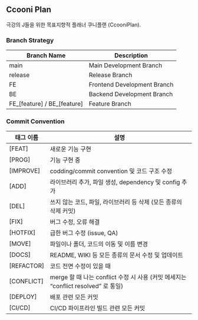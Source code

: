 ## Ccooni Plan

극강의 J들을 위한 목표지향적 플래너 쿠니플랜 (CcooniPlan).

### Branch Strategy

| Branch Name                 | Description                 |
| --------------------------- | --------------------------- |
| main                        | Main Development Branch     |
| release                     | Release Branch              |
| FE                          | Frontend Development Branch |
| BE                          | Backend Development Branch  |
| FE_[feature] / BE_[feature] | Feature Branch              |

### Commit Convention

| 태그 이름  | 설명                                                                                 |
| ---------- | ------------------------------------------------------------------------------------ |
| [FEAT]     | 새로운 기능 구현                                                                     |
| [PROG]     | 기능 구현 중                                                                         |
| [IMPROVE]  | codding/commit convention 및 코드 구조 수정                                          |
| [ADD]      | 라이브러리 추가, 파일 생성, dependency 및 config 추가                                |
| [DEL]      | 쓰지 않는 코드, 파일, 라이브러리 등 삭제 (모든 종류의 삭제 커밋)                     |
| [FIX]      | 버그 수정, 오류 해결                                                                 |
| [HOTFIX]   | 급한 버그 수정 (issue, QA)                                                           |
| [MOVE]     | 파일이나 폴더, 코드의 이동 및 이름 변경                                              |
| [DOCS]     | README, WIKI 등 모든 종류의 문서 수정 및 업데이트                                    |
| [REFACTOR] | 코드 전면 수정이 있을 때                                                             |
| [CONFLICT] | merge 할 때 나는 conflict 수정 시 사용 (커밋 메세지는 “conflict resolved” 로 통일) |
| [DEPLOY]   | 배포 관련 모든 커밋                                                                  |
| [CI/CD]    | CI/CD 파이프라인 빌드 관련 모든 커밋                                                 |
